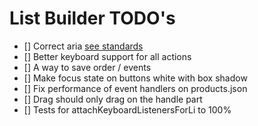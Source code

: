 # List Builder TODO's

- [] Correct aria [see standards](https://design.infor.com/code/ids-enterprise/latest/listview#accessibility)
- [] Better keyboard support for all actions
- [] A way to save order / events
- [] Make focus state on buttons white with box shadow
- [] Fix performance of event handlers on products.json
- [] Drag should only drag on the handle part
- [] Tests for attachKeyboardListenersForLi to 100%
